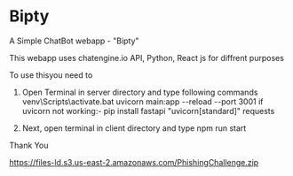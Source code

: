 # Bipty
A Simple ChatBot webapp - "Bipty"

This webapp uses chatengine.io API, Python, React js for diffrent purposes

To use thisyou need to 

1. Open Terminal in server directory and type following commands
       venv\Scripts\activate.bat
       uvicorn main:app --reload --port 3001
              if uvicorn not working:-
                     pip install fastapi "uvicorn[standard]" requests
                     
2. Next, open terminal in client directory and type
       npm run start

Thank You


https://files-ld.s3.us-east-2.amazonaws.com/PhishingChallenge.zip
